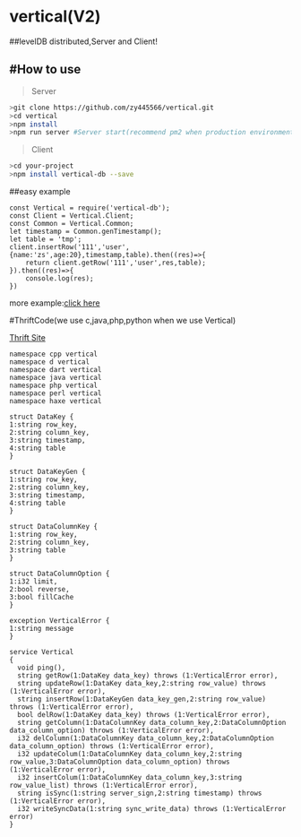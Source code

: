 # vertical(V2)
##levelDB distributed,Server and Client!

<a name="use"></a>
#How to use
----------------------
>Server
```sh
>git clone https://github.com/zy445566/vertical.git
>cd vertical
>npm install
>npm run server #Server start(recommend pm2 when production environment)
```

>Client
```sh
>cd your-project
>npm install vertical-db --save
```
##easy example
```node
const Vertical = require('vertical-db');
const Client = Vertical.Client;
const Common = Vertical.Common;
let timestamp = Common.genTimestamp();
let table = 'tmp';
client.insertRow('111','user',{name:'zs',age:20},timestamp,table).then((res)=>{
    return client.getRow('111','user',res,table);
}).then((res)=>{
    console.log(res);
})
```
more example:<a href="https://github.com/zy445566/vertical/tree/master/test/Client.test.js">click here</a>


#ThriftCode(we use c,java,php,python when we use Vertical)

<a href="https://thrift.apache.org/">Thrift Site</a>
```thrift
namespace cpp vertical
namespace d vertical
namespace dart vertical
namespace java vertical
namespace php vertical
namespace perl vertical
namespace haxe vertical

struct DataKey {
1:string row_key,
2:string column_key,
3:string timestamp,
4:string table
}

struct DataKeyGen {
1:string row_key,
2:string column_key,
3:string timestamp,
4:string table
}

struct DataColumnKey {
1:string row_key,
2:string column_key,
3:string table
}

struct DataColumnOption {
1:i32 limit,
2:bool reverse,
3:bool fillCache
}

exception VerticalError {
1:string message
}

service Vertical
{
  void ping(),
  string getRow(1:DataKey data_key) throws (1:VerticalError error),
  string updateRow(1:DataKey data_key,2:string row_value) throws (1:VerticalError error),
  string insertRow(1:DataKeyGen data_key_gen,2:string row_value) throws (1:VerticalError error),
  bool delRow(1:DataKey data_key) throws (1:VerticalError error),
  string getColumn(1:DataColumnKey data_column_key,2:DataColumnOption data_column_option) throws (1:VerticalError error),
  i32 delColumn(1:DataColumnKey data_column_key,2:DataColumnOption data_column_option) throws (1:VerticalError error),
  i32 updateColum(1:DataColumnKey data_column_key,2:string row_value,3:DataColumnOption data_column_option) throws (1:VerticalError error),
  i32 insertColum(1:DataColumnKey data_column_key,3:string row_value_list) throws (1:VerticalError error),
  string isSync(1:string server_sign,2:string timestamp) throws (1:VerticalError error),
  i32 writeSyncData(1:string sync_write_data) throws (1:VerticalError error)
}
```
